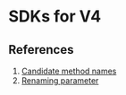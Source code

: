 # SDKs for V4


## References

1. [Candidate method names](candidate-method-name.md)
1. [Renaming parameter](renaming-parameters.md)

